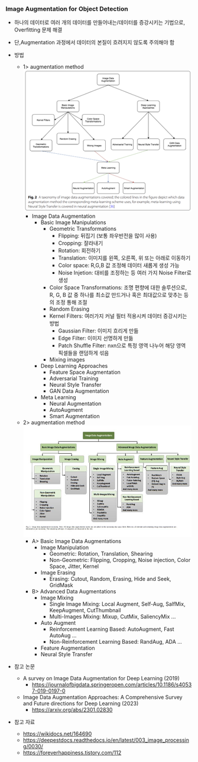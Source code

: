 ### Image Augmentation for Object Detection
- 하나의 데이터로 여러 개의 데이터를 만들어내는/데이터를 증강시키는 기법으로, Overfitting 문제 해결
- 단,Augmentation 과정에서 데이터의 본질이 흐려지지 않도록 주의해야 함
- 방법
  - 1> augmentation method
  ![img.png](img.png)
    - Image Data Augmentation
      - Basic Image Manipulations
        - Geometric Transformations
          - Flipping: 뒤집기 (보통 좌우반전을 많이 사용)
          - Cropping: 잘라내기
          - Rotation: 회전하기
          - Translation: 이미지를 왼쪽, 오른쪽, 위 또는 아래로 이동하기
          - Color space: R,G,B 값 조정해 데이터 새롭게 생성 가능
          - Noise Injetion: 대비를 조정하는 등 여러 가지 Noise Filter로 생성
        - Color Space Transformations: 조명 편향에 대한 솔루션으로, R, G, B 값 중 하나를 최소값 만드거나 혹은 최대값으로 맞추는 등의 조정 통해 조절 
        - Random Erasing
        - Kernel Filters: 여러가지 커널 필터 적용시켜 데이터 증강시키는 방법
          - Gaussian Filter: 이미지 흐리게 만듦
          - Edge Filter: 이미지 선명하게 만듦
          - Patch Shuffle Filter: nxn으로 특정 영역 나누어 해당 영역 픽셀들을 랜덤하게 섞음
        - Mixing images
      - Deep Learning Approaches
        - Feature Space Augmentation
        - Adversarial Training
        - Neural Style Transfer
        - GAN Data Augmentation
      - Meta Learning
        - Neural Augmentation
        - AutoAugment
        - Smart Augmentation
  - 2> augmentation method
    ![img2.jpg](img2.jpg)
      - A> Basic Image Data Augmentations
        - Image Manipulation
          - Geometric: Rotation, Translation, Shearing
          - Non-Geometric: Flipping, Cropping, Noise injection, Color Space, Jitter, Kernel
        - Image Erasing
          - Erasing: Cutout, Random, Erasing, Hide and Seek, GridMask
      - B> Advanced Data Augmentations
        - Image Mixing
          - Single Image Mixing: Local Augment, Self-Aug, SalfMix, KeepAugment, CutThumbnail
          - Multi-Images Mixing: Mixup, CutMix, SaliencyMix ...
        - Auto Augment
          - Reinforcement Learning Based: AutoAugment, Fast AutoAug ...
          - Non-Reinforcement Learning Based: RandAug, ADA ...
        - Feature Augmentation
        - Neural Style Transfer
      
- 참고 논문
  - A survey on Image Data Augmentation for Deep Learning (2019)
    - https://journalofbigdata.springeropen.com/articles/10.1186/s40537-019-0197-0
  - Image Data Augmentation Approaches: A Comprehensive Survey and Future directions
for Deep Learning (2023)
    - https://arxiv.org/abs/2301.02830

- 참고 자료
  - https://wikidocs.net/164690
  - https://deepestdocs.readthedocs.io/en/latest/003_image_processing/0030/
  - https://foreverhappiness.tistory.com/112